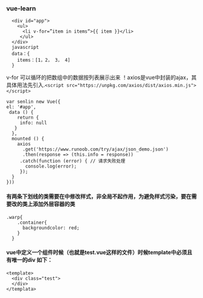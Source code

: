 ### vue-learn
```
  <div id="app"> 
    <ul> 
      <li v-for=”item in items“>{{ item }}</li> 
     </ul>
  </div>
  javascript
  data：{
    items：[1，2， 3， 4]
  }
```
v-for 可以循环的把数组中的数据按列表展示出来
！axios是vue中封装的ajax，其具体用法先引入.`<script src="https://unpkg.com/axios/dist/axios.min.js"></script>`

  ```
  var senlin new Vue({
  el: '#app',
   data () {
      return {
       info: null
     }
    },
    mounted () {
      axios
        .get('https://www.runoob.com/try/ajax/json_demo.json')
        .then(response => (this.info = response))
       .catch(function (error) { // 请求失败处理
         console.log(error);
       });
    }
  })) 
  ```
  
#### 有两条下划线的类需要在<style lang="less"></style>中修改样式，非全局不起作用，为避免样式污染，要在需要改的类上添加外层容器的类
```
.warp{
    .container{
      backgroundcolor: red;
    }
  }
```
#### vue中定义一个组件时候（也就是test.vue这样的文件）时候template中必须且有唯一的div 如下：
  
  ```
  <template>
    <div class="test"> 
    </div>
  </templata>
``` 
